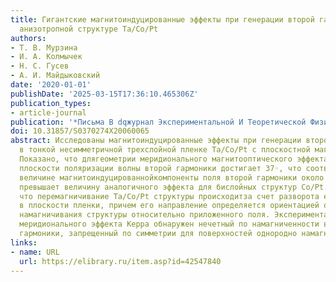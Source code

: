 ```yaml
---
title: Гигантские магнитоиндуцированные эффекты при генерации второй гармоники в планарной
  анизотропной структуре Ta/Co/Pt
authors:
- Т. В. Мурзина
- И. А. Колмычек
- Н. С. Гусев
- А. И. Майдыковский
date: '2020-01-01'
publishDate: '2025-03-15T17:36:10.465306Z'
publication_types:
- article-journal
publication: '*Письма В dqжурнал Экспериментальной И Теоретической Физикиdq*'
doi: 10.31857/S0370274X20060065
abstract: Исследованы магнитоиндуцированные эффекты при генерации второй гармоники
  в тонкой несимметричной трехслойной пленке Ta/Co/Pt с плоскостной магнитной анизотропией.
  Показано, что длягеометрии меридионального магнитооптического эффекта Керра поворот
  плоскости поляризации волны второй гармоники достигает 37◦, что соответствует относительной
  величине магнитоиндуцированнойкомпоненты поля второй гармоники около 30 % и значительно
  превышает величину аналогичного эффекта для бислойных структур Co/Pt. Показано,
  что перемагничивание Ta/Co/Pt структуры происходитза счет разворота ее намагничености
  в плоскости пленки, причем его направление определяется ориентацией оси легкого
  намагничивания структуры относительно приложенного поля. Экспериментально всхеме
  меридионального эффекта Керра обнаружен нечетный по намагниченности вклад в интенсивностьвторой
  гармоники, запрещенный по симметрии для поверхностей однородно намагниченных структур.
links:
- name: URL
  url: https://elibrary.ru/item.asp?id=42547840
---
```


